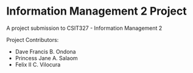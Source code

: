 # Information Management 2 Project


A project submission to CSIT327 - Information Management 2


Project Contributors:
<ul>
<li>Dave Francis B. Ondona</li>
<li>Princess Jane A. Salaom</li>
<li>Felix II C. Vilocura</li>
</ul>
